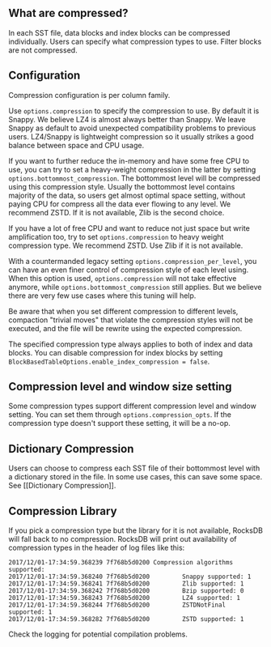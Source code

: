## What are compressed?
In each SST file, data blocks and index blocks can be compressed individually. Users can specify what compression types to use. Filter blocks are not compressed.

## Configuration
Compression configuration is per column family.

Use `options.compression` to specify the compression to use. By default it is Snappy. We believe LZ4 is almost always better than Snappy. We leave Snappy as default to avoid unexpected compatibility problems to previous users. LZ4/Snappy is lightweight compression so it usually strikes a good balance between space and CPU usage.

If you want to further reduce the in-memory and have some free CPU to use, you can try to set a heavy-weight compression in the latter by setting `options.bottommost_compression`. The bottommost level will be compressed using this compression style. Usually the bottommost level contains majority of the data, so users get almost optimal space setting, without paying CPU for compress all the data ever flowing to any level. We recommend ZSTD. If it is not available, Zlib is the second choice.

If you have a lot of free CPU and want to reduce not just space but write amplification too, try to set `options.compression` to heavy weight compression type. We recommend ZSTD. Use Zlib if it is not available.

With a countermanded legacy setting `options.compression_per_level`, you can have an even finer control of compression style of each level using. When this option is used, `options.compression` will not take effective anymore, while `options.bottommost_compression` still applies. But we believe there are very few use cases where this tuning will help.

Be aware that when you set different compression to different levels, compaction "trivial moves" that violate the compression styles will not be executed, and the file will be rewrite using the expected compression.

The specified compression type always applies to both of index and data blocks. You can disable compression for index blocks by setting `BlockBasedTableOptions.enable_index_compression = false`.

## Compression level and window size setting
Some compression types support different compression level and window setting. You can set them through `options.compression_opts`. If the compression type doesn't support these setting, it will be a no-op.

## Dictionary Compression
Users can choose to compress each SST file of their bottommost level with a dictionary stored in the file. In some use cases, this can save some space. See [[Dictionary Compression]].

## Compression Library
If you pick a compression type but the library for it is not available, RocksDB will fall back to no compression. RocksDB will print out availability of compression types in the header of log files like this:
```
2017/12/01-17:34:59.368239 7f768b5d0200 Compression algorithms supported:
2017/12/01-17:34:59.368240 7f768b5d0200         Snappy supported: 1
2017/12/01-17:34:59.368241 7f768b5d0200         Zlib supported: 1
2017/12/01-17:34:59.368242 7f768b5d0200         Bzip supported: 0
2017/12/01-17:34:59.368243 7f768b5d0200         LZ4 supported: 1
2017/12/01-17:34:59.368244 7f768b5d0200         ZSTDNotFinal supported: 1
2017/12/01-17:34:59.368282 7f768b5d0200         ZSTD supported: 1
```
Check the logging for potential compilation problems.
